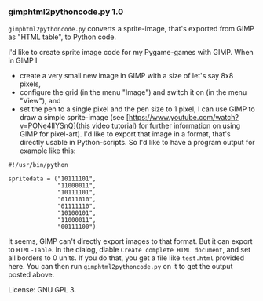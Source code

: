 ### gimphtml2pythoncode.py 1.0

`gimphtml2pythoncode.py` converts a sprite-image, that's exported from GIMP as "HTML table", to Python code.

I'd like to create sprite image code for my Pygame-games with GIMP. When in GIMP I
- create a very small new image in GIMP with a size of let's say 8x8 pixels,
- configure the grid (in the menu "Image") and switch it on (in the menu "View"), and
- set the pen to a single pixel and the pen size to 1 pixel,
I can use GIMP to draw a simple sprite-image (see [https://www.youtube.com/watch?v=PONe4IIYSnQ](this video tutorial) for further information on using GIMP for pixel-art). I'd like to export that image in a format, that's directly usable in Python-scripts. So I'd like to have a program output for example like this:
```
#!/usr/bin/python

spritedata = ("10111101",
              "11000011",
              "10111101",
              "01011010",
              "01111110",
              "10100101",
              "11000011",
              "00111100")
```

It seems, GIMP can't directly export images to that format. But it can export to `HTML-Table`. In the dialog, diable `Create complete HTML document`, and set all borders to 0 units. If you do that, you get a file like `test.html` provided here.
You can then run `gimphtml2pythoncode.py` on it to get the output posted above.

License: GNU GPL 3.
